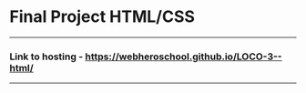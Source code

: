 # **Final Project HTML/CSS**
____

### Link to hosting - https://webheroschool.github.io/LOCO-3--html/
____
